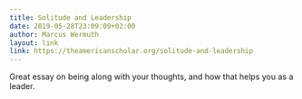 ```yaml
---
title: Solitude and Leadership
date: 2019-05-28T23:09:09+02:00
author: Marcus Wermuth
layout: link
link: https://theamericanscholar.org/solitude-and-leadership
---
```

Great essay on being along with your thoughts, and how that helps you as a leader.



